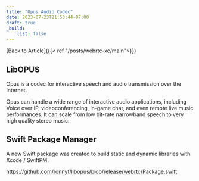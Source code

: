 ```yaml
---
title: "Opus Audio Codec"
date: 2023-07-23T21:53:44-07:00
draft: true
_build:
    list: false
---
```


[Back to Article]({{< ref "/posts/webrtc-xc/main">}})

## LibOPUS

Opus is a codec for interactive speech and audio transmission over the Internet.

Opus can handle a wide range of interactive audio applications, including
Voice over IP, videoconferencing, in-game  chat, and even remote live music
performances. It can scale from low bit-rate narrowband speech to very high
quality stereo music.

## Swift Package Manager

A new Swift package was created to build static and dynamic libraries with Xcode / SwiftPM.

https://github.com/ronnyf/libopus/blob/release/webrtc/Package.swift

